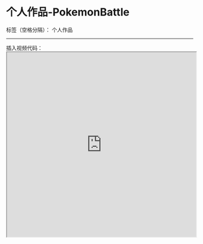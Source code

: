 ﻿# 个人作品-PokemonBattle

标签（空格分隔）： 个人作品

---

插入视频代码：<iframe height=498 width=510 src="http://player.youku.com/embed/XNjcyMDU4Njg0">


插入gif代码：<iframe height=500 width=500 src="http://ww4.sinaimg.cn/mw690/e75a115bgw1f3rrbzv1m8g209v0diqv7.gif">

![img](http://ww4.sinaimg.cn/mw690/e75a115bgw1f3rrbzv1m8g209v0diqv7.gif)

